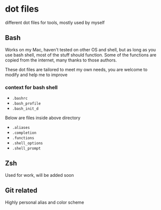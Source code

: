 # dot files
different dot files for tools, mostly used by myself

## Bash
Works on my Mac, haven't tested on other OS and shell, but as long as you use bash shell, most of the stuff should function.
Some of the functions are copied from the internet, many thanks to those authors.

These dot files are tailored to meet my own needs, you are welcome to modify and help me to improve

### context for bash shell
* `.bashrc`
* `.bash_profile`
* `.bash_init_d`
 
Below are files inside above directory

* `.aliases`
* `.completion`
* `.functions`
* `.shell_options`
* `.shell_prompt`


## Zsh
Used for work, will be added soon

## Git related
Highly personal alias and color scheme

